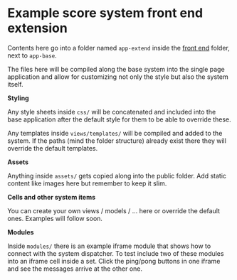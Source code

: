 Example score system front end extension
========================================

Contents here go into a folder named `app-extend` inside the [front end](https://github.com/motionbank/score-system-frontend) folder, next to `app-base`.

The files here will be compiled along the base system into the single page application and allow for customizing not only the style but also the system itself.

**Styling**

Any style sheets inside `css/` will be concatenated and included into the base application after the default style for them to be able to override these.

Any templates inside `views/templates/` will be compiled and added to the system. If the paths (mind the folder structure) already exist there they will override the default templates.

**Assets**

Anything inside `assets/` gets copied along into the public folder. Add static content like images here but remember to keep it slim.

**Cells and other system items**

You can create your own views / models / ... here or override the default ones. Examples will follow soon.

**Modules**

Inside `modules/` there is an example iframe module that shows how to connect with the system dispatcher. To test include two of these modules into an iframe cell inside a set. Click the ping/pong buttons in one iframe and see the messages arrive at the other one.